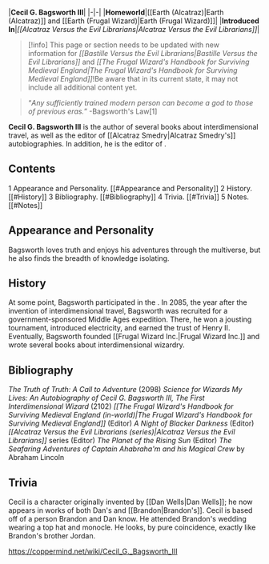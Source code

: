|**Cecil G. Bagsworth III**|
|-|-|
|**Homeworld**|[[Earth (Alcatraz)\|Earth (Alcatraz)]] and [[Earth (Frugal Wizard)\|Earth (Frugal Wizard)]]|
|**Introduced In**|*[[Alcatraz Versus the Evil Librarians\|Alcatraz Versus the Evil Librarians]]*|

> [!info] This page or section needs to be updated with new information for *[[Bastille Versus the Evil Librarians\|Bastille Versus the Evil Librarians]]* and *[[The Frugal Wizard's Handbook for Surviving Medieval England\|The Frugal Wizard's Handbook for Surviving Medieval England]]*!Be aware that in its current state, it may not include all additional content yet.

>“*Any sufficiently trained modern person can become a god to those of previous eras.*”
\-Bagsworth's Law[1]


**Cecil G. Bagsworth III** is the author of several books about interdimensional travel, as well as the editor of [[Alcatraz Smedry\|Alcatraz Smedry's]] autobiographies. In addition, he is the editor of .

## Contents

1 Appearance and Personality. [[#Appearance and Personality]] 
2 History. [[#History]] 
3 Bibliography. [[#Bibliography]] 
4 Trivia. [[#Trivia]] 
5 Notes. [[#Notes]] 


## Appearance and Personality
Bagsworth loves truth and enjoys his adventures through the multiverse, but he also finds the breadth of knowledge isolating.

## History
At some point, Bagsworth participated in the . In 2085, the year after the invention of interdimensional travel, Bagsworth was recruited for a government-sponsored Middle Ages expedition. There, he won a jousting tournament, introduced electricity, and earned the trust of Henry II. Eventually, Bagsworth founded [[Frugal Wizard Inc.\|Frugal Wizard Inc.]] and wrote several books about interdimensional wizardry.

## Bibliography
*The Truth of Truth: A Call to Adventure* (2098)
*Science for Wizards*
*My Lives: An Autobiography of Cecil G. Bagsworth III, The First Interdimensional Wizard* (2102)
*[[The Frugal Wizard's Handbook for Surviving Medieval England (in-world)\|The Frugal Wizard's Handbook for Surviving Medieval England]]*
(Editor) *A Night of Blacker Darkness*
(Editor) *[[Alcatraz Versus the Evil Librarians (series)\|Alcatraz Versus the Evil Librarians]]* series
(Editor) *The Planet of the Rising Sun*
(Editor) *The Seafaring Adventures of Captain Ahabraha'm and his Magical Crew* by Abraham Lincoln
## Trivia
Cecil is a character originally invented by [[Dan Wells\|Dan Wells]]; he now appears in works of both Dan's and [[Brandon\|Brandon's]].
Cecil is based off of a person Brandon and Dan know. He attended Brandon's wedding wearing a top hat and monocle.
He looks, by pure coincidence, exactly like Brandon's brother Jordan.


https://coppermind.net/wiki/Cecil_G._Bagsworth_III